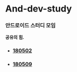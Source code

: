 # And-dev-study
### 안드로이드 스터디 모임
**공유의 힘.**

- ### [180502](https://github.com/and-dev-study/180502/wiki/Study.)
- ### [180509](https://github.com/and-dev-study/180509/wiki/Study.)

